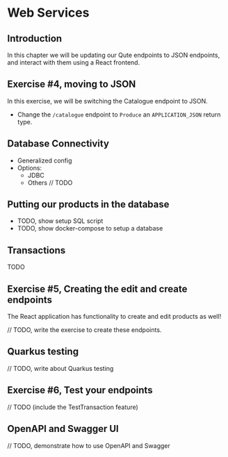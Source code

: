 # Web Services


## Introduction

In this chapter we will be updating our Qute endpoints to JSON endpoints, and interact with them using a React frontend.


## Exercise #4, moving to JSON 

In this exercise, we will be switching the Catalogue endpoint to JSON.

* Change the `/catalogue` endpoint to `Produce` an `APPLICATION_JSON` return type. 


## Database Connectivity

* Generalized config
* Options:
    * JDBC
    * Others // TODO
    

## Putting our products in the database

* TODO, show setup SQL script
* TODO, show docker-compose to setup a database


## Transactions

TODO


## Exercise #5, Creating the edit and create endpoints

The React application has functionality to create and edit products as well!

// TODO, write the exercise to create these endpoints.


## Quarkus testing

// TODO, write about Quarkus testing


## Exercise #6, Test your endpoints

// TODO (include the TestTransaction feature)


## OpenAPI and Swagger UI

// TODO, demonstrate how to use OpenAPI and Swagger


